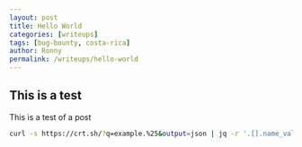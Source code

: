 ```yaml
---
layout: post
title: Hello World
categories: [writeups]
tags: [bug-bounty, costa-rica]
author: Ronny
permalink: /writeups/hello-world
---
```

## This is a test

This is a test of a post

```bash
curl -s https://crt.sh/?q=example.%25&output=json | jq -r '.[].name_value' | sed 's/\*\.//g' | sort -u
```
